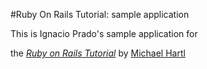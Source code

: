 #Ruby On Rails Tutorial: sample application

This is Ignacio Prado's sample application for

the [*Ruby on Rails Tutorial*](http://railstutorial.rog)
by [Michael Hartl](http://michaelhartl.com)
